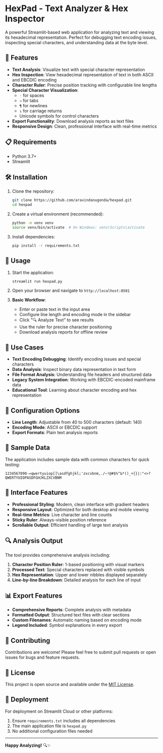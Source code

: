 # HexPad - Text Analyzer & Hex Inspector

A powerful Streamlit-based web application for analyzing text and viewing its hexadecimal representation. Perfect for debugging text encoding issues, inspecting special characters, and understanding data at the byte level.

## 🚀 Features

- **Text Analysis**: Visualize text with special character representation
- **Hex Inspection**: View hexadecimal representation of text in both ASCII and EBCDIC encoding
- **Character Ruler**: Precise position tracking with configurable line lengths
- **Special Character Visualization**:
  - `·` for spaces
  - `→` for tabs  
  - `¶` for newlines
  - `↴` for carriage returns
  - Unicode symbols for control characters
- **Export Functionality**: Download analysis reports as text files
- **Responsive Design**: Clean, professional interface with real-time metrics

## 📋 Requirements

- Python 3.7+
- Streamlit

## 🛠️ Installation

1. Clone the repository:
   ```bash
   git clone https://github.com/aravindanugonda/hexpad.git
   cd hexpad
   ```

2. Create a virtual environment (recommended):
   ```bash
   python -m venv venv
   source venv/bin/activate  # On Windows: venv\Scripts\activate
   ```

3. Install dependencies:
   ```bash
   pip install -r requirements.txt
   ```

## 🚀 Usage

1. Start the application:
   ```bash
   streamlit run hexpad.py
   ```

2. Open your browser and navigate to `http://localhost:8501`

3. **Basic Workflow**:
   - Enter or paste text in the input area
   - Configure line length and encoding mode in the sidebar
   - Click "🔍 Analyze Text" to see results
   - Use the ruler for precise character positioning
   - Download analysis reports for offline review

## 🎯 Use Cases

- **Text Encoding Debugging**: Identify encoding issues and special characters
- **Data Analysis**: Inspect binary data representation in text form
- **File Format Analysis**: Understanding file headers and structured data
- **Legacy System Integration**: Working with EBCDIC-encoded mainframe data
- **Educational Tool**: Learning about character encoding and hex representation

## 🔧 Configuration Options

- **Line Length**: Adjustable from 40 to 500 characters (default: 140)
- **Encoding Mode**: ASCII or EBCDIC support
- **Export Formats**: Plain text analysis reports

## 📝 Sample Data

The application includes sample data with common characters for quick testing:
```
1234567890-=qwertyuiop[]\asdfghjkl;'zxcvbnm,./~!@#$%^&*()_+{}|:"<>?QWERTYUIOPASDFGHJKLZXCVBNM
```

## 🎨 Interface Features

- **Professional Styling**: Modern, clean interface with gradient headers
- **Responsive Layout**: Optimized for both desktop and mobile viewing
- **Real-time Metrics**: Live character and line counts
- **Sticky Ruler**: Always-visible position reference
- **Scrollable Output**: Efficient handling of large text analysis

## 🔍 Analysis Output

The tool provides comprehensive analysis including:

1. **Character Position Ruler**: 1-based positioning with visual markers
2. **Processed Text**: Special characters replaced with visible symbols
3. **Hex Representation**: Upper and lower nibbles displayed separately
4. **Line-by-line Breakdown**: Detailed analysis for each line of input

## 📊 Export Features

- **Comprehensive Reports**: Complete analysis with metadata
- **Formatted Output**: Structured text files with clear sections
- **Custom Filenames**: Automatic naming based on encoding mode
- **Legend Included**: Symbol explanations in every export

## 🤝 Contributing

Contributions are welcome! Please feel free to submit pull requests or open issues for bugs and feature requests.

## 📄 License

This project is open source and available under the [MIT License](LICENSE).

## 🚀 Deployment

For deployment on Streamlit Cloud or other platforms:

1. Ensure `requirements.txt` includes all dependencies
2. The main application file is `hexpad.py`
3. No additional configuration files needed

---

**Happy Analyzing!** 🔍✨
